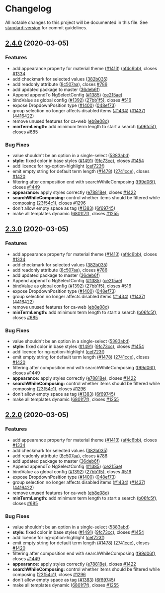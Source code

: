 # Changelog

All notable changes to this project will be documented in this file. See [standard-version](https://github.com/conventional-changelog/standard-version) for commit guidelines.

## [2.4.0](https://github.com/commonapp/ng-select/compare/v3.0.8...v2.4.0) (2020-03-05)


### Features

* add appearance property for material theme ([#1413](https://github.com/commonapp/ng-select/issues/1413)) ([af4c6bb](https://github.com/commonapp/ng-select/commit/af4c6bb951b135d3f6f3df649a966714a3561367)), closes [#1334](https://github.com/commonapp/ng-select/issues/1334)
* add checkmark for selected values ([382b035](https://github.com/commonapp/ng-select/commit/382b0354f1f06445a623b4d980ef1d1b9dc05450))
* add readonly attribute ([8c507aa](https://github.com/commonapp/ng-select/commit/8c507aac2919a50aa48c7956efd5c2c7da3dbc88)), closes [#786](https://github.com/commonapp/ng-select/issues/786)
* add updated package to master ([36deb6f](https://github.com/commonapp/ng-select/commit/36deb6f7f08dada5863f25ffe99bb11fbf421ea3))
* Append appendTo NgSelectConfig ([#1385](https://github.com/commonapp/ng-select/issues/1385)) ([ce215ae](https://github.com/commonapp/ng-select/commit/ce215aeb3b17a39f2dff4b306f7f2d2f7abfabc9))
* bindValue as global config ([#1392](https://github.com/commonapp/ng-select/issues/1392)) ([27bb1f5](https://github.com/commonapp/ng-select/commit/27bb1f5277b72e7b977c1451fd06be2c564e3e69)), closes [#516](https://github.com/commonapp/ng-select/issues/516)
* expose DropdownPosition type ([#1400](https://github.com/commonapp/ng-select/issues/1400)) ([048ef73](https://github.com/commonapp/ng-select/commit/048ef7309b398ca7732b18deecee40a0cd7e01dd))
* group selection no longer affects disabled items ([#1434](https://github.com/commonapp/ng-select/issues/1434)) ([#1437](https://github.com/commonapp/ng-select/issues/1437)) ([4416422](https://github.com/commonapp/ng-select/commit/44164228c533cf5a054014f9bf70421e1dccc7a2))
* remove unused features for ca-web ([eb8e08d](https://github.com/commonapp/ng-select/commit/eb8e08dfbe637fc0bca109cebc902ef15cf4e37a))
* **minTermLength:** add minimum term length to start a search ([b06fc5f](https://github.com/commonapp/ng-select/commit/b06fc5fd7a26e89f224f5fd9ff74f79e14259531)), closes [#685](https://github.com/commonapp/ng-select/issues/685)


### Bug Fixes

* value shouldn't be an option in a single-select ([5383abd](https://github.com/commonapp/ng-select/commit/5383abd928df18440a9bea9bffdfa1a35b6ecd51))
* **style:** fixed color in base styles ([#1491](https://github.com/commonapp/ng-select/issues/1491)) ([9fc73cc](https://github.com/commonapp/ng-select/commit/9fc73cc7e31d971e93b2aafbd3edd22e94c0b6fa)), closes [#1454](https://github.com/commonapp/ng-select/issues/1454)
* add licence for ng-option-highlight ([cef723f](https://github.com/commonapp/ng-select/commit/cef723fa508da17d0069a3fb38b108b0f5b42882))
* emit empty string for default term length ([#1478](https://github.com/commonapp/ng-select/issues/1478)) ([2741cce](https://github.com/commonapp/ng-select/commit/2741cce26a53769fbc79d988008126ca62dce7e4)), closes [#1420](https://github.com/commonapp/ng-select/issues/1420)
* filtering after composition end with searchWhileComposing ([f99d06f](https://github.com/commonapp/ng-select/commit/f99d06f7d1a4ce270a04288ec7f725031379226d)), closes [#1449](https://github.com/commonapp/ng-select/issues/1449)
* **appearance:** apply styles correctly ([e78818e](https://github.com/commonapp/ng-select/commit/e78818e5b6e83681b351de69f3ec0041b592779b)), closes [#1422](https://github.com/commonapp/ng-select/issues/1422)
* **searchWhileComposing:** control whether items should be filtered while composing ([23f54c1](https://github.com/commonapp/ng-select/commit/23f54c14e9158c3393854e0810e512aa1387547d)), closes [#1296](https://github.com/commonapp/ng-select/issues/1296)
* don't allow empty space as tag ([#1383](https://github.com/commonapp/ng-select/issues/1383)) ([6f69745](https://github.com/commonapp/ng-select/commit/6f697451a52a641ce27d12cb97f1e38851e0afc6))
* make all templates dynamic ([6801f7f](https://github.com/commonapp/ng-select/commit/6801f7f26f6f37874c3cc114b7b9650bc572f912)), closes [#1255](https://github.com/commonapp/ng-select/issues/1255)

## [2.3.0](https://github.com/commonapp/ng-select/compare/v3.0.8...v2.3.0) (2020-03-05)


### Features

* add appearance property for material theme ([#1413](https://github.com/commonapp/ng-select/issues/1413)) ([af4c6bb](https://github.com/commonapp/ng-select/commit/af4c6bb951b135d3f6f3df649a966714a3561367)), closes [#1334](https://github.com/commonapp/ng-select/issues/1334)
* add checkmark for selected values ([382b035](https://github.com/commonapp/ng-select/commit/382b0354f1f06445a623b4d980ef1d1b9dc05450))
* add readonly attribute ([8c507aa](https://github.com/commonapp/ng-select/commit/8c507aac2919a50aa48c7956efd5c2c7da3dbc88)), closes [#786](https://github.com/commonapp/ng-select/issues/786)
* add updated package to master ([36deb6f](https://github.com/commonapp/ng-select/commit/36deb6f7f08dada5863f25ffe99bb11fbf421ea3))
* Append appendTo NgSelectConfig ([#1385](https://github.com/commonapp/ng-select/issues/1385)) ([ce215ae](https://github.com/commonapp/ng-select/commit/ce215aeb3b17a39f2dff4b306f7f2d2f7abfabc9))
* bindValue as global config ([#1392](https://github.com/commonapp/ng-select/issues/1392)) ([27bb1f5](https://github.com/commonapp/ng-select/commit/27bb1f5277b72e7b977c1451fd06be2c564e3e69)), closes [#516](https://github.com/commonapp/ng-select/issues/516)
* expose DropdownPosition type ([#1400](https://github.com/commonapp/ng-select/issues/1400)) ([048ef73](https://github.com/commonapp/ng-select/commit/048ef7309b398ca7732b18deecee40a0cd7e01dd))
* group selection no longer affects disabled items ([#1434](https://github.com/commonapp/ng-select/issues/1434)) ([#1437](https://github.com/commonapp/ng-select/issues/1437)) ([4416422](https://github.com/commonapp/ng-select/commit/44164228c533cf5a054014f9bf70421e1dccc7a2))
* remove unused features for ca-web ([eb8e08d](https://github.com/commonapp/ng-select/commit/eb8e08dfbe637fc0bca109cebc902ef15cf4e37a))
* **minTermLength:** add minimum term length to start a search ([b06fc5f](https://github.com/commonapp/ng-select/commit/b06fc5fd7a26e89f224f5fd9ff74f79e14259531)), closes [#685](https://github.com/commonapp/ng-select/issues/685)


### Bug Fixes

* value shouldn't be an option in a single-select ([5383abd](https://github.com/commonapp/ng-select/commit/5383abd928df18440a9bea9bffdfa1a35b6ecd51))
* **style:** fixed color in base styles ([#1491](https://github.com/commonapp/ng-select/issues/1491)) ([9fc73cc](https://github.com/commonapp/ng-select/commit/9fc73cc7e31d971e93b2aafbd3edd22e94c0b6fa)), closes [#1454](https://github.com/commonapp/ng-select/issues/1454)
* add licence for ng-option-highlight ([cef723f](https://github.com/commonapp/ng-select/commit/cef723fa508da17d0069a3fb38b108b0f5b42882))
* emit empty string for default term length ([#1478](https://github.com/commonapp/ng-select/issues/1478)) ([2741cce](https://github.com/commonapp/ng-select/commit/2741cce26a53769fbc79d988008126ca62dce7e4)), closes [#1420](https://github.com/commonapp/ng-select/issues/1420)
* filtering after composition end with searchWhileComposing ([f99d06f](https://github.com/commonapp/ng-select/commit/f99d06f7d1a4ce270a04288ec7f725031379226d)), closes [#1449](https://github.com/commonapp/ng-select/issues/1449)
* **appearance:** apply styles correctly ([e78818e](https://github.com/commonapp/ng-select/commit/e78818e5b6e83681b351de69f3ec0041b592779b)), closes [#1422](https://github.com/commonapp/ng-select/issues/1422)
* **searchWhileComposing:** control whether items should be filtered while composing ([23f54c1](https://github.com/commonapp/ng-select/commit/23f54c14e9158c3393854e0810e512aa1387547d)), closes [#1296](https://github.com/commonapp/ng-select/issues/1296)
* don't allow empty space as tag ([#1383](https://github.com/commonapp/ng-select/issues/1383)) ([6f69745](https://github.com/commonapp/ng-select/commit/6f697451a52a641ce27d12cb97f1e38851e0afc6))
* make all templates dynamic ([6801f7f](https://github.com/commonapp/ng-select/commit/6801f7f26f6f37874c3cc114b7b9650bc572f912)), closes [#1255](https://github.com/commonapp/ng-select/issues/1255)

## [2.2.0](https://github.com/commonapp/ng-select/compare/v3.0.8...v2.2.0) (2020-03-05)


### Features

* add appearance property for material theme ([#1413](https://github.com/commonapp/ng-select/issues/1413)) ([af4c6bb](https://github.com/commonapp/ng-select/commit/af4c6bb951b135d3f6f3df649a966714a3561367)), closes [#1334](https://github.com/commonapp/ng-select/issues/1334)
* add checkmark for selected values ([382b035](https://github.com/commonapp/ng-select/commit/382b0354f1f06445a623b4d980ef1d1b9dc05450))
* add readonly attribute ([8c507aa](https://github.com/commonapp/ng-select/commit/8c507aac2919a50aa48c7956efd5c2c7da3dbc88)), closes [#786](https://github.com/commonapp/ng-select/issues/786)
* add updated package to master ([36deb6f](https://github.com/commonapp/ng-select/commit/36deb6f7f08dada5863f25ffe99bb11fbf421ea3))
* Append appendTo NgSelectConfig ([#1385](https://github.com/commonapp/ng-select/issues/1385)) ([ce215ae](https://github.com/commonapp/ng-select/commit/ce215aeb3b17a39f2dff4b306f7f2d2f7abfabc9))
* bindValue as global config ([#1392](https://github.com/commonapp/ng-select/issues/1392)) ([27bb1f5](https://github.com/commonapp/ng-select/commit/27bb1f5277b72e7b977c1451fd06be2c564e3e69)), closes [#516](https://github.com/commonapp/ng-select/issues/516)
* expose DropdownPosition type ([#1400](https://github.com/commonapp/ng-select/issues/1400)) ([048ef73](https://github.com/commonapp/ng-select/commit/048ef7309b398ca7732b18deecee40a0cd7e01dd))
* group selection no longer affects disabled items ([#1434](https://github.com/commonapp/ng-select/issues/1434)) ([#1437](https://github.com/commonapp/ng-select/issues/1437)) ([4416422](https://github.com/commonapp/ng-select/commit/44164228c533cf5a054014f9bf70421e1dccc7a2))
* remove unused features for ca-web ([eb8e08d](https://github.com/commonapp/ng-select/commit/eb8e08dfbe637fc0bca109cebc902ef15cf4e37a))
* **minTermLength:** add minimum term length to start a search ([b06fc5f](https://github.com/commonapp/ng-select/commit/b06fc5fd7a26e89f224f5fd9ff74f79e14259531)), closes [#685](https://github.com/commonapp/ng-select/issues/685)


### Bug Fixes

* value shouldn't be an option in a single-select ([5383abd](https://github.com/commonapp/ng-select/commit/5383abd928df18440a9bea9bffdfa1a35b6ecd51))
* **style:** fixed color in base styles ([#1491](https://github.com/commonapp/ng-select/issues/1491)) ([9fc73cc](https://github.com/commonapp/ng-select/commit/9fc73cc7e31d971e93b2aafbd3edd22e94c0b6fa)), closes [#1454](https://github.com/commonapp/ng-select/issues/1454)
* add licence for ng-option-highlight ([cef723f](https://github.com/commonapp/ng-select/commit/cef723fa508da17d0069a3fb38b108b0f5b42882))
* emit empty string for default term length ([#1478](https://github.com/commonapp/ng-select/issues/1478)) ([2741cce](https://github.com/commonapp/ng-select/commit/2741cce26a53769fbc79d988008126ca62dce7e4)), closes [#1420](https://github.com/commonapp/ng-select/issues/1420)
* filtering after composition end with searchWhileComposing ([f99d06f](https://github.com/commonapp/ng-select/commit/f99d06f7d1a4ce270a04288ec7f725031379226d)), closes [#1449](https://github.com/commonapp/ng-select/issues/1449)
* **appearance:** apply styles correctly ([e78818e](https://github.com/commonapp/ng-select/commit/e78818e5b6e83681b351de69f3ec0041b592779b)), closes [#1422](https://github.com/commonapp/ng-select/issues/1422)
* **searchWhileComposing:** control whether items should be filtered while composing ([23f54c1](https://github.com/commonapp/ng-select/commit/23f54c14e9158c3393854e0810e512aa1387547d)), closes [#1296](https://github.com/commonapp/ng-select/issues/1296)
* don't allow empty space as tag ([#1383](https://github.com/commonapp/ng-select/issues/1383)) ([6f69745](https://github.com/commonapp/ng-select/commit/6f697451a52a641ce27d12cb97f1e38851e0afc6))
* make all templates dynamic ([6801f7f](https://github.com/commonapp/ng-select/commit/6801f7f26f6f37874c3cc114b7b9650bc572f912)), closes [#1255](https://github.com/commonapp/ng-select/issues/1255)
